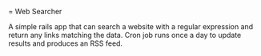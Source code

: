 = Web Searcher

A simple rails app that can search a website with a regular expression and return any links matching the data. Cron job runs once a day to update results and produces an RSS feed.


